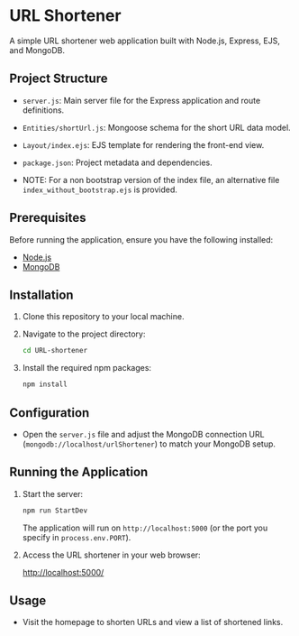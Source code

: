 


# URL Shortener

A simple URL shortener web application built with Node.js, Express, EJS, and MongoDB.

## Project Structure

- `server.js`: Main server file for the Express application and route definitions.
- `Entities/shortUrl.js`: Mongoose schema for the short URL data model.
- `Layout/index.ejs`: EJS template for rendering the front-end view.
- `package.json`: Project metadata and dependencies.

- NOTE: For a non bootstrap version of the index file, an alternative file `index_without_bootstrap.ejs` is provided.

## Prerequisites

Before running the application, ensure you have the following installed:

- [Node.js](https://nodejs.org/)
- [MongoDB](https://www.mongodb.com/)

## Installation

1. Clone this repository to your local machine.

2. Navigate to the project directory:

   ```bash
   cd URL-shortener
   ```

3. Install the required npm packages:

   ```bash
   npm install
   ```

## Configuration

- Open the `server.js` file and adjust the MongoDB connection URL (`mongodb://localhost/urlShortener`) to match your MongoDB setup.

## Running the Application

1. Start the server:

   ```bash
   npm run StartDev
   ```

   The application will run on `http://localhost:5000` (or the port you specify in `process.env.PORT`).

2. Access the URL shortener in your web browser:

   [http://localhost:5000/](http://localhost:5000/)

## Usage

- Visit the homepage to shorten URLs and view a list of shortened links.
